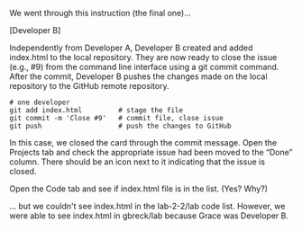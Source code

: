 We went through this instruction (the final one)...

[Developer B]

Independently from Developer A, Developer B created and added index.html to the local repository. They are now ready to close the issue (e.g., #9) from the command line interface using a git commit command. After the commit, Developer B pushes the changes made on the local repository to the GitHub remote repository.

    # one developer
    git add index.html         # stage the file
    git commit -m 'Close #9'   # commit file, close issue
    git push                   # push the changes to GitHub

In this case, we closed the card through the commit message. Open the Projects tab and check the appropriate issue had been moved to the “Done” column. There should be an icon next to it indicating that the issue is closed.


Open the Code tab and see if index.html file is in the list. (Yes? Why?)

... but we couldn't see index.html in the lab-2-2/lab code list. However, we were able to see index.html in gbreck/lab because Grace was Developer B.

